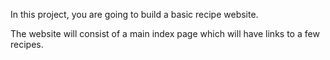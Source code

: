 In this project, you are going to build a basic recipe website.

The website will consist of a main index page which will have links to a few recipes.